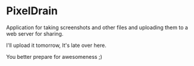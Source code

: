 PixelDrain
========

Application for taking screenshots and other files and uploading them to a web server for sharing.

I'll upload it tomorrow, It's late over here.

You better prepare for awesomeness ;)
